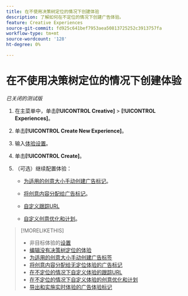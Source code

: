```yaml
---
title: 在不使用决策树定位的情况下创建体验
description: 了解如何在不定位的情况下创建广告体验。
feature: Creative Experiences
source-git-commit: fd925c641bef7953aea50813725252c3913757fa
workflow-type: tm+mt
source-wordcount: '128'
ht-degree: 0%

---
```


# 在不使用决策树定位的情况下创建体验

*已关闭的测试版*

1. 在主菜单中，单击&#x200B;**[!UICONTROL Creative]** > **[!UICONTROL Experiences]**。

1. 单击&#x200B;**[!UICONTROL Create New Experience]**。

1. 输入[体验设置](experience-settings-no-targeting.md)。

1. 单击&#x200B;**[!UICONTROL Create]**。

1. （可选）继续配置体验：

   * [为适用的创意大小手动创建广告标记](experience-tag-create-manually.md)。

   * [将创意内容分配给广告标记](experience-tag-assign-creatives.md)。

   * [自定义跟踪URL](experience-tracking-urls-no-targeting.md)

   * [自定义创意优化和计划](experience-optimization-scheduling-no-targeting.md)。

>[!MORELIKETHIS]
>
>* 非目标体验的[设置](experience-settings-no-targeting.md)
>* [编辑没有决策树定位的体验](experience-edit-no-targeting.md)
>* [为适用的创意大小手动创建广告标签](/help/creative/experiences/experience-tag-create-manually.md)
>* [将创意内容分配给无定位体验的广告标记](experience-tag-assign-creatives.md)
>* [在不定位的情况下自定义体验的跟踪URL](/help/creative/experiences/experience-tracking-urls-no-targeting.md)
>* [在不定位的情况下自定义体验的创意优化和计划](/help/creative/experiences/experience-optimization-scheduling-no-targeting.md)
>* [导出和实施实时体验的广告体验标记](/help/creative/experiences/experience-tag-export.md)
